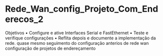 # Rede_Wan_config_Projeto_Com_Enderecos_2
Objetivos • Configure e ative Interfaces Serial e FastEthernet • Teste e verifique configurações • Reflita depois e documente a implementação da rede. quase mesmo seguimento do configuração anterios de rede wan configuração de projetos de endereçamento 
